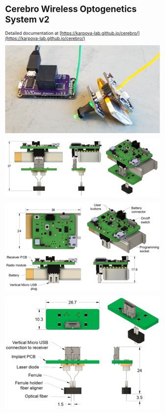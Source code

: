 # Cerebro Wireless Optogenetics System v2

Detailed documentation at [https://karpova-lab.github.io/cerebro/](https://karpova-lab.github.io/cerebro/)

![Description](Documentation_src/source/Hardware/photos/20171214_140009.jpg)

![Description](Documentation_src/source/Hardware/photos/connected_diagram.png)

![Description](Documentation_src/source/Hardware/photos/receiver_diagram.png)

![Description](Documentation_src/source/Hardware/photos/implant_diagram.png)